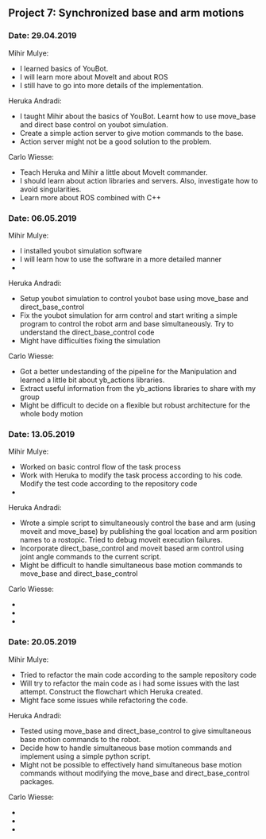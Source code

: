 
## Project 7: Synchronized base and arm motions
### Date: 29.04.2019

Mihir Mulye:

   * I learned basics of YouBot.
   * I will learn more about MoveIt and about ROS
   * I still have to go into more details of the implementation.

Heruka Andradi:

   * I taught Mihir about the basics of YouBot. Learnt how to use move_base and direct base control on youbot simulation.
   * Create a simple action server to give motion commands to the base.
   * Action server might not be a good solution to the problem.


Carlo Wiesse:

   * Teach Heruka and Mihir a little about MoveIt commander. 
   * I should learn about action libraries and servers. Also, investigate how to avoid singularities.
   * Learn more about ROS combined with C++


### Date: 06.05.2019

Mihir Mulye:

   * I installed youbot simulation software 
   * I will learn how to use the software in a more detailed manner
   * 

Heruka Andradi:

   * Setup youbot simulation to control youbot base using move_base and direct_base_control
   * Fix the youbot simulation for arm control and start writing a simple program to control the robot arm and base simultaneously. Try to understand the direct_base_control code
   * Might have difficulties fixing the simulation

Carlo Wiesse:

   * Got a better undestanding of the pipeline for the Manipulation and learned a little bit about yb_actions libraries. 
   * Extract useful information from the yb_actions libraries to share with my group 
   * Might be difficult to decide on a flexible but robust architecture for the whole body motion
   
   
### Date: 13.05.2019

Mihir Mulye:

   * Worked on basic control flow of the task process 
   * Work with Heruka to modify the task process according to his code. Modify the test code according to the repository code 
   * 

Heruka Andradi:

   * Wrote a simple script to simultaneously control the base and arm (using moveit and move_base) by publishing the goal location and arm position names to a rostopic. Tried to debug moveit execution failures.
   * Incorporate direct_base_control and moveit based arm control using joint angle commands to the current script.
   * Might be difficult to handle simultaneous base motion commands to move_base and direct_base_control

Carlo Wiesse:

   *  
   *
   * 
   
### Date: 20.05.2019

Mihir Mulye:

   * Tried to refactor the main code according to the sample repository code 
   *  Will try to refactor the main code as i had some issues with the last attempt. Construct the flowchart which Heruka created. 
   * Might face some issues while refactoring the code. 

Heruka Andradi:

   * Tested using move_base and direct_base_control to give simultaneous base motion commands to the robot.
   * Decide how to handle simultaneous base motion commands and implement using a simple python script.
   * Might not be possible to effectively hand simultaneous base motion commands without modifying the move_base and direct_base_control packages.

Carlo Wiesse:

   *  
   *
   * 


